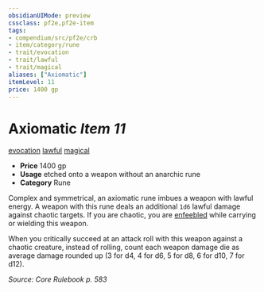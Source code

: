 ```yaml
---
obsidianUIMode: preview
cssclass: pf2e,pf2e-item
tags:
- compendium/src/pf2e/crb
- item/category/rune
- trait/evocation
- trait/lawful
- trait/magical
aliases: ["Axiomatic"]
itemLevel: 11
price: 1400 gp
---
```

# Axiomatic *Item 11*  
[evocation](../../../rules/traits/evocation.md)  [lawful](../../../rules/traits/lawful.md)  [magical](../../../rules/traits/magical.md)  

- **Price** 1400 gp
- **Usage** etched onto a weapon without an anarchic rune
- **Category** Rune

Complex and symmetrical, an axiomatic rune imbues a weapon with lawful energy. A weapon with this rune deals an additional `1d6` lawful damage against chaotic targets. If you are chaotic, you are [enfeebled](../../../rules/conditions.md#Enfeebled) while carrying or wielding this weapon.

When you critically succeed at an attack roll with this weapon against a chaotic creature, instead of rolling, count each weapon damage die as average damage rounded up (3 for d4, 4 for d6, 5 for d8, 6 for d10, 7 for d12).

*Source: Core Rulebook p. 583*